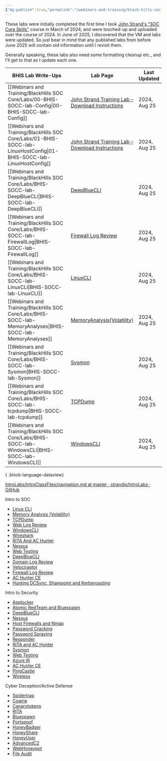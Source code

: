 ```yaml
---
{"dg-publish":true,"permalink":"/webinars-and-training/black-hills-soc-core/labs/000-bhis-lab-directory/"}
---
```


These labs were initially completed the first time I took [John Strand's "SOC Core Skills"](https://www.antisyphontraining.com/course/soc-core-skills-with-john-strand/) course in March of 2024, and were touched-up and uploaded over the course of 2024. In June of 2025, I discovered that the VM and labs were updated. So just bear in mind that any published labs from before June 2025 will contain old information until I revisit them.

Generally speaking, these labs also need some formatting cleanup etc., and I'll get to that as I update each one.

| BHIS Lab Write-Ups                                                                                                       | Lab Page                                                                                                                                              | Last Updated |
| ------------------------------------------------------------------------------------------------------------------------ | ----------------------------------------------------------------------------------------------------------------------------------------------------- | ------------ |
| [[Webinars and Training/BlackHills SOC Core/Labs/00-BHIS-SOCC-lab-Config\|00-BHIS-SOCC-lab-Config]]                   | [John Strand Training Lab – Download Instructions](https://www.antisyphontraining.com/john-strand-training-lab-download-instructions/)                | 2024, Aug 25 |
| [[Webinars and Training/BlackHills SOC Core/Labs/01-BHIS-SOCC-lab-LinuxHostConfig\|01-BHIS-SOCC-lab-LinuxHostConfig]] | [John Strand Training Lab – Download Instructions](https://www.antisyphontraining.com/john-strand-training-lab-download-instructions/)                | 2024, Aug 25 |
| [[Webinars and Training/BlackHills SOC Core/Labs/BHIS-SOCC-lab-DeepBlueCLI\|BHIS-SOCC-lab-DeepBlueCLI]]               | [DeepBlueCLI](https://github.com/strandjs/IntroLabs/blob/master/IntroClassFiles/Tools/IntroClass/deepbluecli/DeepBlueCLI.md)                          | 2024, Aug 25 |
| [[Webinars and Training/BlackHills SOC Core/Labs/BHIS-SOCC-lab-FirewallLog\|BHIS-SOCC-lab-FirewallLog]]               | [Firewall Log Review](https://github.com/strandjs/IntroLabs/blob/master/IntroClassFiles/Tools/IntroClass/FirewallLog/FirewallLog.md)                  | 2024, Aug 25 |
| [[Webinars and Training/BlackHills SOC Core/Labs/BHIS-SOCC-lab-LinuxCLI\|BHIS-SOCC-lab-LinuxCLI]]                     | [LinuxCLI](https://github.com/strandjs/IntroLabs/blob/master/IntroClassFiles/Tools/IntroClass/LinuxCLI/LinuxCLI.md)                                   | 2024, Aug 25 |
| [[Webinars and Training/BlackHills SOC Core/Labs/BHIS-SOCC-lab-MemoryAnalyses\|BHIS-SOCC-lab-MemoryAnalyses]]         | [MemoryAnalysis(Volatility)](https://github.com/strandjs/IntroLabs/blob/master/IntroClassFiles/Tools/IntroClass/Memory/MemoryAnalysis(Volatility).md) | 2024, Aug 25 |
| [[Webinars and Training/BlackHills SOC Core/Labs/BHIS-SOCC-lab-Sysmon\|BHIS-SOCC-lab-Sysmon]]                         | [Sysmon](https://github.com/strandjs/IntroLabs/blob/master/IntroClassFiles/Tools/IntroClass/Sysmon/Sysmon.md)                                         | 2024, Aug 25 |
| [[Webinars and Training/BlackHills SOC Core/Labs/BHIS-SOCC-lab-tcpdump\|BHIS-SOCC-lab-tcpdump]]                       | [TCPDump](https://github.com/strandjs/IntroLabs/blob/master/IntroClassFiles/Tools/IntroClass/TCPDump/TCPDump.md)                                      | 2024, Aug 25 |
| [[Webinars and Training/BlackHills SOC Core/Labs/BHIS-SOCC-lab-WindowsCLI\|BHIS-SOCC-lab-WindowsCLI]]                 | [WindowsCLI](https://github.com/strandjs/IntroLabs/blob/master/IntroClassFiles/Tools/IntroClass/WindowsCLI/WindowsCLI.md)                             | 2024, Aug 25 |

{ .block-language-dataview}


[IntroLabs/IntroClassFiles/navigation.md at master · strandjs/IntroLabs · GitHub](https://github.com/strandjs/IntroLabs/blob/master/IntroClassFiles/navigation.md)

Intro to SOC
- [Linux CLI](https://github.com/strandjs/IntroLabs/blob/master/IntroClassFiles/Tools/IntroClass/LinuxCLI/LinuxCLI.md)
- [Memory Analysis (Volatility)](https://github.com/strandjs/IntroLabs/blob/master/IntroClassFiles/Tools/IntroClass/Memory/MemoryAnalysis\(Volatility\).md)
- [TCPDump](https://github.com/strandjs/IntroLabs/blob/master/IntroClassFiles/Tools/IntroClass/TCPDump/TCPDump.md)
- [Web Log Review](https://github.com/strandjs/IntroLabs/blob/master/IntroClassFiles/Tools/IntroClass/WebLogReview/WebLogReview.md)
- [WindowsCLI](https://github.com/strandjs/IntroLabs/blob/master/IntroClassFiles/Tools/IntroClass/WindowsCLI/WindowsCLI.md)
- [Wireshark](https://github.com/strandjs/IntroLabs/blob/master/IntroClassFiles/Tools/IntroClass/Wireshark/Wireshark.md)
- [RITA And AC Hunter](https://github.com/strandjs/IntroLabs/blob/master/IntroClassFiles/Tools/IntroClass/RITA/RITA.md)
- [Nessus](https://github.com/strandjs/IntroLabs/blob/master/IntroClassFiles/Tools/IntroClass/nessus/Nessus.md)
- [Web Testing](https://github.com/strandjs/IntroLabs/blob/master/IntroClassFiles/Tools/IntroClass/WebTesting/WebTesting.md)
- [DeepBlueCLI](https://github.com/strandjs/IntroLabs/blob/master/IntroClassFiles/Tools/IntroClass/deepbluecli/DeepBlueCLI.md)
- [Domain Log Review](https://github.com/strandjs/IntroLabs/blob/master/IntroClassFiles/Tools/IntroClass/DomainLogReview/DomainLogReview.md)
- [Velociraptor](https://github.com/strandjs/IntroLabs/blob/master/IntroClassFiles/Tools/IntroClass/Velociraptor/Velociraptor.md)
- [Firewall Log Review](https://github.com/strandjs/IntroLabs/blob/master/IntroClassFiles/Tools/IntroClass/FirewallLog/FirewallLog.md)
- [AC Hunter CE](https://github.com/strandjs/IntroLabs/blob/master/IntroClassFiles/Tools/IntroClass/ACHCE/ACHunterCE.md)
- [Hunting DCSync, Sharepoint and Kerberoasting](https://github.com/strandjs/IntroLabs/tree/master/IntroClassFiles/Tools/IntroClass/PoisoningtheWellIR-main)

Intro to Security
- [Applocker](https://github.com/strandjs/IntroLabs/blob/master/IntroClassFiles/Tools/IntroClass/AppLocker/AppLocker.md)
- [Atomic RedTeam and Bluespawn](https://github.com/strandjs/IntroLabs/blob/master/IntroClassFiles/Tools/IntroClass/bluespawn/Bluespawn.md)
- [DeepBlueCLI](https://github.com/strandjs/IntroLabs/blob/master/IntroClassFiles/Tools/IntroClass/deepbluecli/DeepBlueCLI.md)
- [Nessus](https://github.com/strandjs/IntroLabs/blob/master/IntroClassFiles/Tools/IntroClass/nessus/Nessus.md)
- [Host Firewalls and Nmap](https://github.com/strandjs/IntroLabs/blob/master/IntroClassFiles/Tools/IntroClass/Nmap/Nmap.md)
- [Password Cracking](https://github.com/strandjs/IntroLabs/blob/master/IntroClassFiles/Tools/IntroClass/PasswordCracking/PasswordCracking.md)
- [Password Spraying](https://github.com/strandjs/IntroLabs/blob/master/IntroClassFiles/Tools/IntroClass/PasswordSpray/PasswordSpray.md)
- [Responder](https://github.com/strandjs/IntroLabs/blob/master/IntroClassFiles/Tools/IntroClass/Responder/Responder.md)
- [RITA and AC Hunter](https://github.com/strandjs/IntroLabs/blob/master/IntroClassFiles/Tools/IntroClass/RITA/RITA.md)
- [Sysmon](https://github.com/strandjs/IntroLabs/blob/master/IntroClassFiles/Tools/IntroClass/Sysmon/Sysmon.md)
- [Web Testing](https://github.com/strandjs/IntroLabs/blob/master/IntroClassFiles/Tools/IntroClass/WebTesting/WebTesting.md)
- [Azure IR](https://github.com/strandjs/IntroLabs/blob/master/IntroClassFiles/Tools/IntroClass/AZURE-MSP-WRITEUP-main/README.md)
- [AC Hunter CE](https://github.com/strandjs/IntroLabs/blob/master/IntroClassFiles/Tools/IntroClass/ACHCE/ACHunterCE.md)
- [PingCastle](https://github.com/strandjs/IntroLabs/blob/master/IntroClassFiles/Tools/IntroClass/PingCastle.md)
- [Wireless](https://github.com/strandjs/IntroLabs/blob/master/IntroClassFiles/Tools/IntroClass/Wireless.md)

Cyber Deception/Active Defense
- [Spidertrap](https://github.com/strandjs/IntroLabs/blob/master/IntroClassFiles/Tools/IntroClass/Spidertrap.md)
- [Cowrie](https://github.com/strandjs/IntroLabs/blob/master/IntroClassFiles/Tools/IntroClass/Cowrie.md)
- [Canarytokens](https://github.com/strandjs/IntroLabs/blob/master/IntroClassFiles/Tools/IntroClass/canarytokens/Canarytokens.md)
- [RITA](https://github.com/strandjs/IntroLabs/blob/master/IntroClassFiles/Tools/IntroClass/RITA/RITA.md)
- [Bluespawn](https://github.com/strandjs/IntroLabs/blob/master/IntroClassFiles/Tools/IntroClass/bluespawn/Bluespawn.md)
- [Portspoof](https://github.com/strandjs/IntroLabs/blob/master/IntroClassFiles/Tools/IntroClass/Portspoof.md)
- [HoneyBadger](https://github.com/strandjs/IntroLabs/blob/master/IntroClassFiles/Tools/IntroClass/HoneyBadger.md)
- [HoneyShare](https://github.com/strandjs/IntroLabs/blob/master/IntroClassFiles/Tools/IntroClass/honeyshare/HoneyShare.md)
- [HoneyUser](https://github.com/strandjs/IntroLabs/blob/master/IntroClassFiles/Tools/IntroClass/honeyuser/honeyuser.md)
- [AdvancedC2](https://github.com/strandjs/IntroLabs/blob/master/IntroClassFiles/Tools/IntroClass/pcap/AdvancedC2PCAPAnalysis.md)
- [WebHoneypot](https://github.com/strandjs/IntroLabs/blob/master/IntroClassFiles/Tools/IntroClass/webhoneypot/webhoneypot.md)
- [File Audit](https://github.com/strandjs/IntroLabs/blob/master/IntroClassFiles/Tools/IntroClass/FileAudit/FileAudit.md)